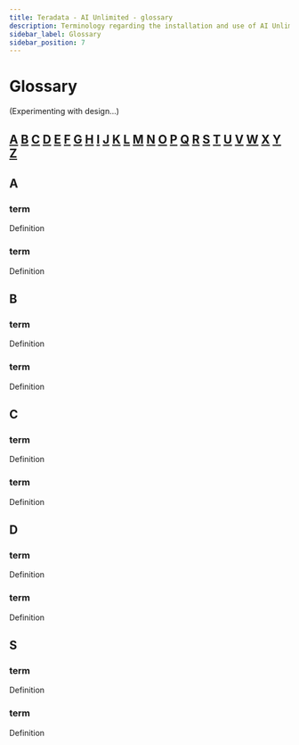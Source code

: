 ```yaml
---
title: Teradata - AI Unlimited - glossary
description: Terminology regarding the installation and use of AI Unlimited.
sidebar_label: Glossary
sidebar_position: 7
---
```


# Glossary

(Experimenting with design...)

## [A](#a)  [B](#b)  [C](#c)  [D](#d)  [E](#e)  [F](#f)  [G](#g)  [H](#h)  [I](#i)  [J](#j)  [K](#k)  [L](#l)  [M](#m) [N](#n)  [O](#o)  [P](#p)  [Q](#q)  [R](#r)  [S](#s) [T](#t)  [U](#u)  [V](#v)  [W](#w)  [X](#x)  [Y](#y)  [Z](#z)


## A <a id="a"></a>

### term

Definition

### term

Definition



## B <a id="b"></a>

### term

Definition

### term

Definition



## C <a id="c"></a>

### term

Definition

### term

Definition



## D <a id="d"></a>

### term

Definition

### term

Definition



## S <a id="s"></a>

### term

Definition

### term

Definition